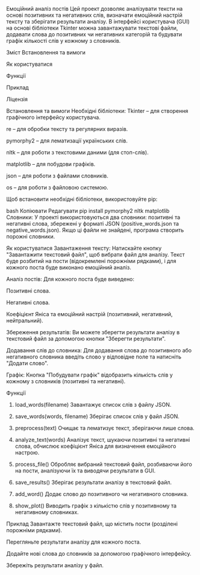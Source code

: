 Емоційний аналіз постів
Цей проект дозволяє аналізувати тексти на основі позитивних та негативних слів, визначати емоційний настрій тексту та зберігати результати аналізу. В інтерфейсі користувача (GUI) на основі бібліотеки Tkinter можна завантажувати текстові файли, додавати слова до позитивних чи негативних категорій та будувати графік кількості слів у кожному з словників.

Зміст
Встановлення та вимоги

Як користуватися

Функції

Приклад

Ліцензія

Встановлення та вимоги
Необхідні бібліотеки:
Tkinter – для створення графічного інтерфейсу користувача.

re – для обробки тексту та регулярних виразів.

pymorphy2 – для лематизації українських слів.

nltk – для роботи з текстовими даними (для стоп-слів).

matplotlib – для побудови графіків.

json – для роботи з файлами словників.

os – для роботи з файловою системою.

Щоб встановити необхідні бібліотеки, використовуйте pip:

bash
Копіювати
Редагувати
pip install pymorphy2 nltk matplotlib
Словники:
У проекті використовуються два словники: позитивні та негативні слова, збережені у форматі JSON (positive_words.json та negative_words.json). Якщо ці файли не знайдені, програма створить порожні словники.

Як користуватися
Завантаження тексту: Натискайте кнопку "Завантажити текстовий файл", щоб вибрати файл для аналізу. Текст буде розбитий на пости (відокремлені порожніми рядками), і для кожного поста буде виконано емоційний аналіз.

Аналіз постів: Для кожного поста буде виведено:

Позитивні слова.

Негативні слова.

Коефіцієнт Яніса та емоційний настрій (позитивний, негативний, нейтральний).

Збереження результатів: Ви можете зберегти результати аналізу в текстовий файл за допомогою кнопки "Зберегти результати".

Додавання слів до словника: Для додавання слова до позитивного або негативного словника введіть слово у відповідне поле та натисніть "Додати слово".

Графік: Кнопка "Побудувати графік" відобразить кількість слів у кожному з словників (позитивні та негативні).

Функції
1. load_words(filename)
Завантажує список слів з файлу JSON.

2. save_words(words, filename)
Зберігає список слів у файл JSON.

3. preprocess(text)
Очищає та лематизує текст, зберігаючи лише слова.

4. analyze_text(words)
Аналізує текст, шукаючи позитивні та негативні слова, обчислює коефіцієнт Яніса для визначення емоційного настрою.

5. process_file()
Обробляє вибраний текстовий файл, розбиваючи його на пости, аналізуючи їх та виводячи результати в GUI.

6. save_results()
Зберігає результати аналізу в текстовий файл.

7. add_word()
Додає слово до позитивного чи негативного словника.

8. show_plot()
Виводить графік з кількістю слів у позитивному та негативному словниках.

Приклад
Завантажте текстовий файл, що містить пости (розділені порожніми рядками).

Перегляньте результати аналізу для кожного поста.

Додайте нові слова до словників за допомогою графічного інтерфейсу.

Збережіть результати аналізу у файл.
